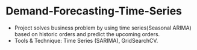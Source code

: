 # Demand-Forecasting-Time-Series
- Project solves business problem by using time series(Seasonal ARIMA) based on historic orders and predict the upcoming orders.</br>
- Tools & Technique: Time Series (SARIMA), GridSearchCV.
